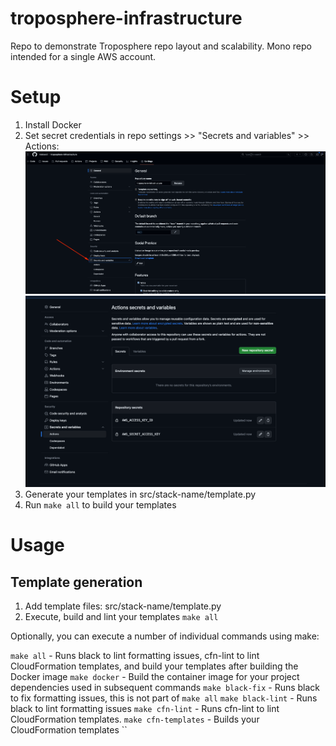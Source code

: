 # troposphere-infrastructure
Repo to demonstrate Troposphere repo layout and scalability. Mono repo intended for a single AWS account.


# Setup
1. Install Docker
2. Set secret credentials in repo settings >> "Secrets and variables" >> Actions:
![img.png](images/img.png)
![img_1.png](images/img_1.png)
3. Generate your templates in src/stack-name/template.py
4. Run `make all` to build your templates

# Usage

## Template generation
1. Add template files: src/stack-name/template.py
2. Execute, build and lint your templates `make all`

Optionally, you can execute a number of individual commands using make:

`make all` - Runs black to lint formatting issues, cfn-lint to lint CloudFormation templates, and build your templates after building the Docker image
`make docker` - Build the container image for your project dependencies used in subsequent commands
`make black-fix` - Runs black to fix formatting issues, this is not part of `make all`
`make black-lint` - Runs black to lint formatting issues
`make cfn-lint` - Runs cfn-lint to lint CloudFormation templates.
`make cfn-templates` - Builds your CloudFormation templates
``